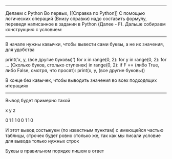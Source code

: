 ***

Делаем с Python
Во первых, [[Справка по Python]]
С помощью логических операций (Внизу справки) надо составить формулу, переведя написанное в задании в Python (Далее - F). Дальше собираем конструкцию с условием:

***

В начале нужны кавычки, чтобы вывести сами буквы, а не их значения, для удобства

print('x, y, (все другие буковы)') 
for x in range(0, 2):
	for y in range(0, 2):
		for ... (Сколько буков, столько ступенек) in range(0, 2):
			if F == (либо True, либо False, смотря, что просят):
				print(x, y, (все другие буковы))

В конце без кавычек, чтобы выводить значения во всех подходящих итерациях

***

Вывод будет примерно такой

x y z

0 1 1
1 0 0
1 1 0

И этот вывод состыкуем (по известным пунктам) с имеющейся частью таблицы, строчек будет ровно столько же, так как мы писали условие для вывода только нужных строк

Буквы в правильном порядке пишем в ответ